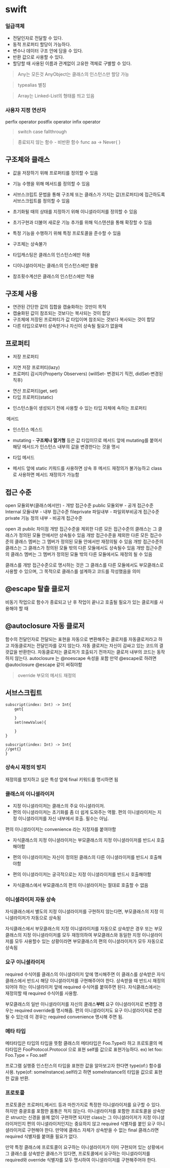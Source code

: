 # swift

### 일급객체
* 전달인자로 전달할 수 있다.
* 동적 프로퍼티 할당이 가능하다.
* 변수나 데이터 구조 안에 담을 수 있다.
* 반환 값으로 사용할 수 있다.
* 할당할 때 사용된 이름과 관계없이 고유한 객체로 구별할 수 있다.

> Any는 모든것
> AnyObject는 클래스의 인스턴스만 할당 가능

> typealias 별칭

> Array는 Linked-List의 형태를 띄고 있음

### 사용자 지정 연산자
perfix operator
postfix operator
infix operator


> switch case
> fallthrough


> 종료되지 않는 함수 - 비반환 함수
> func aa -> Never{
> }


## 구조체와 클래스
* 값을 저장하기 위해 프로퍼티를 정의할 수 있음
* 기능 수행을 위해 메서드를 정의할 수 있음
* 서브스크립트 문법을 통해 구조체 또는 클래스가 가지는 값(프로퍼티)에 접근하도록 서브스크립트를 정의할 수 있음
* 초기화될 때의 상태를 지정하기 위해 이니셜라이저를 정의할 수 있음
* 초기구현과 더불어 새로운 기능 추가를 위해 익스텐션을 통해 확장할 수 있음
* 특정 기능을 수행하기 위해 특정 프로토콜을 준수할 수 있음


* 구조체는 상속불가
* 타입캐스팅은 클래스의 인스턴스에만 허용
* 디이니셜라이저는 클래스의 인스턴스에만 활용
* 참조횟수계산은 클래스의 인스턴스에만 적용




## 구조체 사용
* 연관된 간단한 값의 집합을 캡슐화하는 것만이 목적
* 캡슐화된 값이 참조되는 것보다는 복사되는 것이 합당
* 구조체에 저장된 프로퍼티가 값 타입이며 참조되는 것보다 복사되는 것이 합당
* 다른 타입으로부터 상속받거나 자신이 상속될 필요가 없을때


## 프로퍼티
* 저장 프로퍼티
- 지연 저장 프로퍼티(lazy)
- 프로퍼티 감시자(Property Observers) (willSet- 변경되기 직전, didSet-변경된 직후) 
* 연산 프로퍼티(get, set)
* 타입 프로퍼티(static)
- 인스턴스들이 생성되기 전에 사용할 수 있는 타입 자체에 속하는 프로퍼티

 메서드
* 인스턴스 메스드
- mutating - **구조체나 열거형** 등은 값 타입이므로 메서드 앞에 mutating를 붙여서 해당 메서드가 인스턴스 내부의 값을 변경한다는 것을 명시
* 타입 메서드
- 메서드 앞에 static 키워드를 사용하면 상속 후 메서드 재정의가 불가능하고 class로 사용하면 메서드 재정의가 가능함



## 접근 수준
open 모듈외부(클래스에서만) - 개방 접근수준
public 모듈외부 - 공개 접근수준
Internal 모듈내부 - 내부 접근수준
fileprivate 파일내부 - 파일외부비공개 접근수준
private 기능 정의 내부 - 비공개 접근수준

open 과 pubilc 차이점
개방 접근수준을 제외한 다른 모든 접근수준의 클래스는 그 클래스가 정의된 모듈 안에서만 상속될수 있음
개방 접근수준을 제외한 다른 모든 접근수준의 클래스 멤버는 그 멤버가 정의된 모듈 안에서만 재정의될 수 있음
개방 접근수준의 클래스는 그 클래스가 정의된 모듈 밖의 다른 모듈에서도 상속될수 있음
개방 접근수준의 클래스 멤버는 그 멤버가 정의된 모듈 밖의 다른 모듈에서도 재정의 될 수 있음

클래스를 개방 접근수준으로 명시하는 것은 그 클래스를 다른 모듈에서도 부모클래스로 사용할 수 있으며, 그 목적으로 클래스를 설계하고 코드를 작성했음을 의미



## @escape 탈출 클로저
비동기 작업으로 함수가 종료되고 난 후 작업이 끝나고 호출될 필요가 있는 클로저를 사용해야 할 때

## @autoclosure 자동 클로저
함수의 전달인자로 전달되는 표현을 자동으로 변환해주는 클로저를 자동클로저라고 하고 자동클로저는 전달인자를 갖지 않는다.
자동 클로저는 자신이 감싸고 있는 코드의 결괏값을 반환한다.
자동클로저는 클로저가 호출되기 전까지는 클로저 내부의 코드는 동작하지 않는다.
autoclosure 는 @noescape 속성을 포함 만약 @escape로 하려면 @autoclosure @escape 같이 써줘야함

> override 부모의 메서드 재정의

## 서브스크립트

~~~~
subscript(index: Int) -> Int{
    get{
    
    }
    set(newValue){
	
    }
}

subscript(index: Int) -> Int{
//get{}
}
~~~~


### 상속시 재정의 방지
재정의를 방지하고 싶은 특성 앞에 final 키워드를 명시하면 됨


### 클래스의 이니셜라이저

* 지정 이니셜라이저는 클래스의 주요 이니셜라이저.
* 편의 이니셜라이저는 초기화를 좀 더 쉽게 도와주는 역활. 편의 이니셜라이저는 지정 이니셜라이저를 자신 내부에서 호출. 필수는 아님. 

편의 이니셜라이저는 convenience 라는 지정자를 붙여야함

* 자식클래스의 지정 이니셜라이저는 부모클래스의 지정 이니셜라이저를 반드시 호출해야함
* 편의 이니셜라이저는 자신이 정의된 클래스의 다른 이니셜라이저를 반드시 호출해야함
* 편의 이니셜라이저는 궁극적으로는 지정 이니셜라이저를 반드시 호출해야함

* 자식클래스에서 부모클래스의 편의 이니셜라이저는 절대로 호출할 수 없음

### 이니셜라이저 자동 상속
자식클래스에서 별도의 지정 이니셜라이저를 구현하지 않는다면, 부모클래스의 지정 이니셜라이저가 자동으로 상속됨

자식클래스에서 부모클래스의 지정 이니셜라이저를 자동으로 상속받은 경우 또는 부모클래스의 지정 이니셜라이저를 모두 재정의하여 부모클래스와 동일한 지정 이니셜라이저를 모두 사용할수 있는 상황이라면 부모클래스의 편의 이니셜라이저가 모두 자동으로 상속됨


### 요구 이니셜라이저

required 수식어를 클래스의 이니셜라이저 앞에 명시해주면 이 클래스를 상속받은 자식클래스에서 반드시 해당 이니셜라이저를 구현해주어야 한다. 상속받을 때 반드시 재정의되어야 하는 이니셜라이저 앞에 required 수식어를 붙여주면 된다. 자식클래스에서는 재정의할 때 required 수식어를 사용함.

부모클래스의 일반 이니셜라이저를 자신의 클래스**부터** 요구 이니셜라이저로 변경할 경우는 required override를 명시해줌.
편의 이니셜라이저도 요구 이니셜라이저로 변경될 수 있는데 이 경우는 required convenience 명시해 주면 됨.




### 메타 타입
메타타입은 타입의 타입을 뜻함
클래스의 메타타입은 Foo.Type라 하고 프로토콜의 메타타입은 FooProtocol.Protocol 으로 표현
self를 값으로 표현가능하다.
ex) let foo: Foo.Type = Foo.self

프로그램 실행중 인스턴스의 타입을 표현한 값을 알아보고자 한다면 type(of:) 함수를 사용.
type(of: someInstance).self라고 하면 someInstance의 타입을 값으로 표현한 값을 반환.

### 프로토콜
프로토콜은 프로퍼티,메서드 등과 마찬가지로 특정한 이니셜라이저를 요구할 수 있다. 하지만 중괄호를 포함한 몸통은 적지 않는다.
이니셜라이저를 포함한 프로토콜을 상속받은 struct는 신경을 쓸께 없이 구현하면 되지만 class는 그 이니셜라이저가 지정 이니셜라이저인지 편의 이니셜라이저인지는 중요하지 않고 required 식별자를 붙인 요구 이니셜라이저로 구현해야 한다.
만약에 클래스 자체가 상속받을 수 없는 final 클래스라면 required 식별자를 붙여줄 필요가 없다.

만약 특정 클래스에 프로토콜이 요구하는 이니셜라이저가 이미 구현되어 있는 상황에서 그 클래스를 상속받은 클래스가 있다면, 프로토콜에서 요구하는 이니셜라이저를 required와 override 식별자를 모두 명시하여 이니셜라이저를 구현해주어야 한다.
